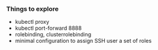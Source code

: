 ### Things to explore
- kubectl proxy
- kubectl port-forward 8888
- rolebinding, clusterrolebinding
- minimal configuration to assign SSH user a set of roles
